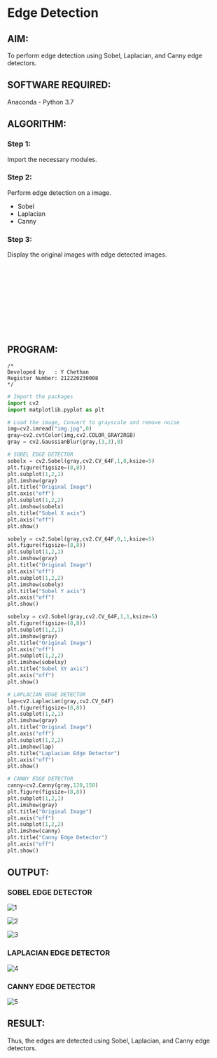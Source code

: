 # Edge Detection

## AIM:
To perform edge detection using Sobel, Laplacian, and Canny edge detectors.

## SOFTWARE REQUIRED:
Anaconda - Python 3.7

## ALGORITHM:
### Step 1:
Import the necessary modules.

### Step 2:
Perform edge detection on a image. 
- Sobel 
- Laplacian
- Canny

### Step 3:
Display the original images with edge detected images.

<br><br><br><br><br><br><br><br><br>

## PROGRAM:
```
/*
Developed by   : Y Chethan
Register Number: 212220230008
*/
```
``` Python
# Import the packages
import cv2
import matplotlib.pyplot as plt

# Load the image, Convert to grayscale and remove noise
img=cv2.imread("img.jpg",0)
gray=cv2.cvtColor(img,cv2.COLOR_GRAY2RGB)
gray = cv2.GaussianBlur(gray,(3,3),0)

# SOBEL EDGE DETECTOR
sobelx = cv2.Sobel(gray,cv2.CV_64F,1,0,ksize=5)
plt.figure(figsize=(8,8))
plt.subplot(1,2,1)
plt.imshow(gray)
plt.title("Original Image")
plt.axis("off")
plt.subplot(1,2,2)
plt.imshow(sobelx)
plt.title("Sobel X axis")
plt.axis("off")
plt.show()

sobely = cv2.Sobel(gray,cv2.CV_64F,0,1,ksize=5)
plt.figure(figsize=(8,8))
plt.subplot(1,2,1)
plt.imshow(gray)
plt.title("Original Image")
plt.axis("off")
plt.subplot(1,2,2)
plt.imshow(sobely)
plt.title("Sobel Y axis")
plt.axis("off")
plt.show()

sobelxy = cv2.Sobel(gray,cv2.CV_64F,1,1,ksize=5)
plt.figure(figsize=(8,8))
plt.subplot(1,2,1)
plt.imshow(gray)
plt.title("Original Image")
plt.axis("off")
plt.subplot(1,2,2)
plt.imshow(sobelxy)
plt.title("Sobel XY axis")
plt.axis("off")
plt.show()

# LAPLACIAN EDGE DETECTOR
lap=cv2.Laplacian(gray,cv2.CV_64F)
plt.figure(figsize=(8,8))
plt.subplot(1,2,1)
plt.imshow(gray)
plt.title("Original Image")
plt.axis("off")
plt.subplot(1,2,2)
plt.imshow(lap)
plt.title("Laplacian Edge Detector")
plt.axis("off")
plt.show()

# CANNY EDGE DETECTOR
canny=cv2.Canny(gray,120,150)
plt.figure(figsize=(8,8))
plt.subplot(1,2,1)
plt.imshow(gray)
plt.title("Original Image")
plt.axis("off")
plt.subplot(1,2,2)
plt.imshow(canny)
plt.title("Canny Edge Detector")
plt.axis("off")
plt.show()

```
## OUTPUT:
### SOBEL EDGE DETECTOR
![1](https://user-images.githubusercontent.com/75234991/168417180-31fa9de4-2c3d-4b05-896e-f5c7a051211c.png)

![2](https://user-images.githubusercontent.com/75234991/168417182-c154b351-8b89-4038-bad5-a83abdab35a7.png)

![3](https://user-images.githubusercontent.com/75234991/168417186-cbd69075-77a2-4e6e-9cab-afaefd69a479.png)

### LAPLACIAN EDGE DETECTOR

![4](https://user-images.githubusercontent.com/75234991/168417194-b1f17c38-d18b-4e66-9a6e-7d61ae14bd97.png)

### CANNY EDGE DETECTOR

![5](https://user-images.githubusercontent.com/75234991/168417218-a9a403a3-1c6d-4362-b524-4352cc9693db.png)

## RESULT:
Thus, the edges are detected using Sobel, Laplacian, and Canny edge detectors.
